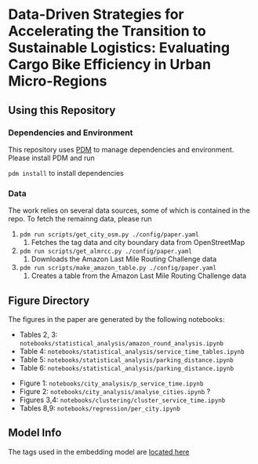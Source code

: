 # Data-Driven Strategies for Accelerating the Transition to Sustainable Logistics: Evaluating Cargo Bike Efficiency in Urban Micro-Regions

## Using this Repository

### Dependencies and Environment

This repository uses [PDM](https://pdm.fming.dev/) to manage dependencies and environment. Please install PDM and run

`pdm install` to install dependencies

### Data

The work relies on several data sources, some of which is contained in the repo. To fetch the remainng data, please run

1. `pdm run scripts/get_city_osm.py ./config/paper.yaml`
   1. Fetches the tag data and city boundary data from OpenStreetMap
2. `pdm run scripts/get_almrcc.py ./config/paper.yaml`
   1. Downloads the Amazon Last Mile Routing Challenge data
3. `pdm run scripts/make_amazon_table.py ./config/paper.yaml`
   1. Creates a table from the Amazon Last Mile Routing Challenge data

## Figure Directory

The figures in the paper are generated by the following notebooks:

- Tables 2, 3: `notebooks/statistical_analysis/amazon_round_analysis.ipynb`
- Table 4: `notebooks/statistical_analysis/service_time_tables.ipynb`
- Table 5: `notebooks/statistical_analysis/parking_distance.ipynb`
- Table 6: `notebooks/statistical_analysis/parking_distance.ipynb`
<!-- - Table 6: ? -->
- Figure 1: `notebooks/city_analysis/p_service_time.ipynb`
- Figure 2: `notebooks/city_analysis/analyse_cities.ipynb` ?
- Figures 3,4: `notebooks/clustering/cluster_service_time.ipynb`
- Tables 8,9: `notebooks/regression/per_city.ipynb`

## Model Info

The tags used in the embedding model are [located here](./data/geovex/target_tags.txt)
